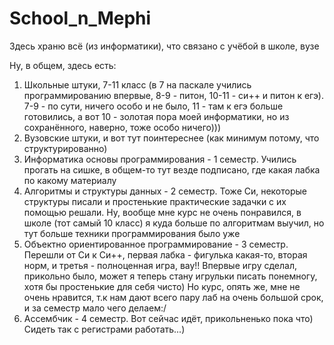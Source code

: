 # School_n_Mephi
Здесь храню всё (из информатики), что связано с учёбой в школе, вузе

Ну, в общем, здесь есть:
1) Школьные штуки, 7-11 класс (в 7 на паскале учились программированию впервые, 8-9 - питон, 10-11 - си++ и питон к егэ). 7-9 - по сути, ничего особо и не было, 11 - там к егэ больше готовились, а вот 10 - золотая пора моей информатики, но из сохранённого, наверно, тоже особо ничего)))
2) Вузовские штуки, и вот тут поинтереснее (как минимум потому, что структурированно)
  1) Информатика основы программирования - 1 семестр. Учились прогать на сишке, в общем-то тут везде подписано, где какая лабка по какому материалу
  2) Алгоритмы и структуры данных - 2 семестр. Тоже Си, некоторые структуры писали и простенькие практические задачки с их помощью решали. Ну, вообще мне курс не очень понравился, в школе (тот самый 10 класс) я куда больше по алгоритмам выучил, но тут больше техники программирования было уже
  3) Объектно ориентированное программирование - 3 семестр. Перешли от Си к Си++, первая лабка - фигулька какая-то, вторая норм, и третья - полноценная игра, вау!! Впервые игру сделал, прикольно было, может я теперь стану игрульки писать понемногу, хотя бы простенькие для себя чисто) Но курс, опять же, мне не очень нравится, т.к нам дают всего пару лаб на очень большой срок, и за семестр мало чего делаем:/
  4) Ассембчик - 4 семестр. Вот сейчас идёт, прикольненько пока что) Сидеть так с регистрами работать...)
